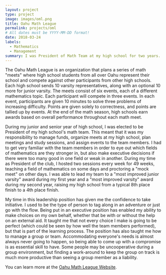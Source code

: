 ```yaml
---
layout: project
type: project
image: images/oml.png
title: Oahu Math League
permalink: projects/oml
# All dates must be YYYY-MM-DD format!
date: 2018-03-24
labels:
  - Mathematics
  - Management
summary: I was President of Math Team at my high school for two years.
---
```


The Oahu Math League is an organization that plans a series of math "meets" where high school students from all over Oahu represent their school and compete against other participants from other high schools. Each high school sends 10 varsity representatives, along with an optional 10 more for junior varsity. The meets consist of six events, each of a different mathematics topic. Each participant will compete in three events. In each event, participants are given 10 minutes to solve three problems of increasing difficulty. Points are given solely to correctness, and points are tallied up by events. At the end of the math season, high schools earn awards based on overall performance throughout each math meet.

During my junior and senior year of high school, I was elected to be President of my high school's math team. This meant that it was my responsibility to manage funds, organize meets at my high school, plan meetings and study sessions, and assign events to the team members. I had to get very familiar with the team members in order to eye out which fields of mathematics are they stronger in, but also make executive decisions if there were too many good in one field or weak in another. During my time as President of the club, I hosted two sessions every week for 49 weeks, teaching a field of mathematics on some days and proctoring a "mock meet" on other days. I was able to lead my team to a "most improved junior varsity" award during my first year and a "most improved varsity" award during my second year, raising my high school from a typical 8th place finish to a 4th place finish.

My time in this leadership position has given me the confidence to take initiative. I used to be the type of person to tag along in an adventure or just go with the flow. Being put in an executive position has enabled my ability to make choices on my own behalf, whether that be with or without the help on an external aid. It taught me that not every choice I make is going to be perfect (which could be seen by how well the team members performed), but that is part of the learning process. The position has also taught me how to manage a group or team. Accommodating everyone's needs is almost always never going to happen, so being able to come up with a compromise is as essential skill to have. Some people may be uncooperative during a group environment, but finding a work-around to keep the group on track is much more productive than seeing a group member as a liability.

You can learn more at the [Oahu Math League Website](http://www.oahumath.org/).
